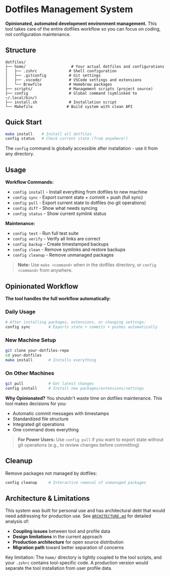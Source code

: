# Dotfiles Management System

**Opinionated, automated development environment management.** This tool takes care of the entire dotfiles workflow so you can focus on coding, not configuration maintenance.

## Structure

```
dotfiles/
├── home/                    # Your actual dotfiles and configurations
│   ├── .zshrc              # Shell configuration
│   ├── .gitconfig          # Git settings
│   ├── .vscode/            # VSCode settings and extensions
│   └── Brewfile            # Homebrew packages
├── scripts/                # Management scripts (project source)
├── config                  # Global command (symlinked to ~/.local/bin/)
├── install.sh              # Installation script
└── Makefile               # Build system with clean API
```

## Quick Start

```bash
make install    # Install all dotfiles
config status   # Check current state (from anywhere!)
```

The `config` command is globally accessible after installation - use it from any directory.

## Usage

**Workflow Commands:**

- `config install` - Install everything from dotfiles to new machine
- `config sync` - Export current state + commit + push (full sync)
- `config pull` - Export current state to dotfiles (no git operations)
- `config diff` - Show what needs syncing
- `config status` - Show current symlink status

**Maintenance:**

- `config test` - Run full test suite
- `config verify` - Verify all links are correct
- `config backup` - Create timestamped backups
- `config clean` - Remove symlinks and restore backups
- `config cleanup` - Remove unmanaged packages

> **Note:** Use `make <command>` when in the dotfiles directory, or `config <command>` from anywhere.

## Opinionated Workflow

**The tool handles the full workflow automatically:**

### Daily Usage

```bash
# After installing packages, extensions, or changing settings:
config sync        # Exports state + commits + pushes automatically
```

### New Machine Setup

```bash
git clone your-dotfiles-repo
cd your-dotfiles
make install       # Installs everything
```

### On Other Machines

```bash
git pull           # Get latest changes
config install     # Install new packages/extensions/settings
```

**Why Opinionated?** You shouldn't waste time on dotfiles maintenance. This tool makes decisions for you:

- Automatic commit messages with timestamps
- Standardized file structure
- Integrated git operations
- One command does everything

> **For Power Users:** Use `config pull` if you want to export state without git operations (e.g., to review changes before committing)

## Cleanup

Remove packages not managed by dotfiles:

```bash
config cleanup     # Interactive removal of unmanaged packages
```

## Architecture & Limitations

This system was built for personal use and has architectural debt that would need addressing for production use. See [`ARCHITECTURE.md`](ARCHITECTURE.md) for detailed analysis of:

- **Coupling issues** between tool and profile data
- **Design limitations** in the current approach
- **Production architecture** for open source distribution
- **Migration path** toward better separation of concerns

Key limitation: The `home/` directory is tightly coupled to the tool scripts, and your `.zshrc` contains tool-specific code. A production version would separate the tool installation from user profile data.
